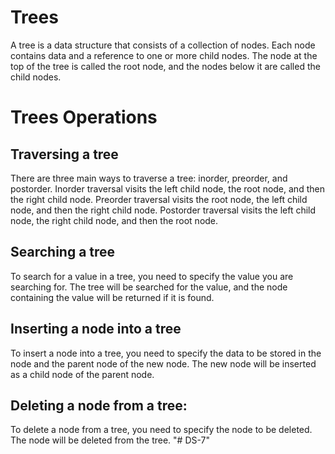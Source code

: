 # Trees

A tree is a data structure that consists of a collection of nodes. Each node contains data and a reference to one or more child nodes. The node at the top of the tree is called the root node, and the nodes below it are called the child nodes.

# Trees Operations

## Traversing a tree

There are three main ways to traverse a tree: inorder, preorder, and postorder. Inorder traversal visits the left child node, the root node, and then the right child node. Preorder traversal visits the root node, the left child node, and then the right child node. Postorder traversal visits the left child node, the right child node, and then the root node.

## Searching a tree

To search for a value in a tree, you need to specify the value you are searching for. The tree will be searched for the value, and the node containing the value will be returned if it is found.

## Inserting a node into a tree

To insert a node into a tree, you need to specify the data to be stored in the node and the parent node of the new node. The new node will be inserted as a child node of the parent node.

## Deleting a node from a tree:

To delete a node from a tree, you need to specify the node to be deleted. The node will be deleted from the tree.
"# DS-7" 
